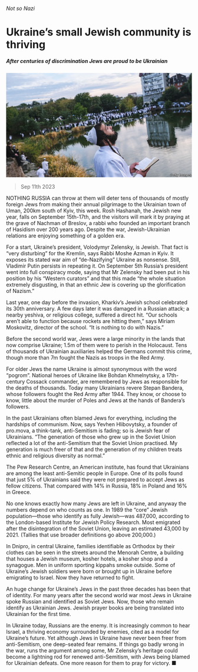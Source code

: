 ###### Not so Nazi

# Ukraine’s small Jewish community is thriving 

##### After centuries of discrimination Jews are proud to be Ukrainian 

![image](images/20230916_EUP002.jpg) 

> Sep 11th 2023 


NOTHING RUSSIA can throw at them will deter tens of thousands of mostly foreign Jews from making their annual pilgrimage to the Ukrainian town of Uman, 200km south of Kyiv, this week. Rosh Hashanah, the Jewish new year, falls on September 15th-17th, and the visitors will mark it by praying at the grave of Nachman of Breslov, a rabbi who founded an important branch of Hasidism over 200 years ago. Despite the war, Jewish-Ukrainian relations are enjoying something of a golden era.

For a start, Ukraine’s president, Volodymyr Zelensky, is Jewish. That fact is “very disturbing” for the Kremlin, says Rabbi Moshe Azman in Kyiv. It exposes its stated war aim of “de-Nazifying” Ukraine as nonsense. Still, Vladimir Putin persists in repeating it. On September 5th Russia’s president went into full conspiracy mode, saying that Mr Zelensky had been put in his position by his “Western curators” and that this made “the whole situation extremely disgusting, in that an ethnic Jew is covering up the glorification of Nazism.”

Last year, one day before the invasion, Kharkiv’s Jewish school celebrated its 30th anniversary. A few days later it was damaged in a Russian attack; a nearby yeshiva, or religious college, suffered a direct hit. “Our schools aren’t able to function because rockets are hitting them,” says Miriam Moskovitz, director of the school. “It is nothing to do with Nazis.”

Before the second world war, Jews were a large minority in the lands that now comprise Ukraine; 1.5m of them were to perish in the Holocaust. Tens of thousands of Ukrainian auxiliaries helped the Germans commit this crime, though more than 7m fought the Nazis as troops in the Red Army.

For older Jews the name Ukraine is almost synonymous with the word “pogrom”. National heroes of Ukraine like Bohdan Khmelnytsky, a 17th-century Cossack commander, are remembered by Jews as responsible for the deaths of thousands. Today many Ukrainians revere Stepan Bandera, whose followers fought the Red Army after 1944. They know, or choose to know, little about the murder of Poles and Jews at the hands of Bandera’s followers.

In the past Ukrainians often blamed Jews for everything, including the hardships of communism. Now, says Yevhen Hlibovytsky, a founder of pro.mova, a think-tank, anti-Semitism is fading; so is Jewish fear of Ukrainians. “The generation of those who grew up in the Soviet Union reflected a lot of the anti-Semitism that the Soviet Union practised. My generation is much freer of that and the generation of my children treats ethnic and religious diversity as normal.”

The Pew Research Centre, an American institute, has found that Ukrainians are among the least anti-Semitic people in Europe. One of its polls found that just 5% of Ukrainians said they were not prepared to accept Jews as fellow citizens. That compared with 14% in Russia, 18% in Poland and 16% in Greece.

No one knows exactly how many Jews are left in Ukraine, and anyway the numbers depend on who counts as one. In 1989 the “core” Jewish population—those who identify as fully Jewish—was 487,000, according to the London-based Institute for Jewish Policy Research. Most emigrated after the disintegration of the Soviet Union, leaving an estimated 43,000 by 2021. (Tallies that use broader definitions go above 200,000.)

In Dnipro, in central Ukraine, families identifiable as Orthodox by their clothes can be seen in the streets around the Menorah Centre, a building that houses a Jewish museum, kosher hotels, a kosher shop and a synagogue. Men in uniform sporting kippahs smoke outside. Some of Ukraine’s Jewish soldiers were born or brought up in Ukraine before emigrating to Israel. Now they have returned to fight.

An huge change for Ukraine’s Jews in the past three decades has been that of identity. For many years after the second world war most Jews in Ukraine spoke Russian and identified as Soviet Jews. Now, those who remain identify as Ukrainian Jews. Jewish prayer books are being translated into Ukrainian for the first time. 

In Ukraine today, Russians are the enemy. It is increasingly common to hear Israel, a thriving economy surrounded by enemies, cited as a model for Ukraine’s future. Yet although Jews in Ukraine have never been freer from anti-Semitism, one deep-seated fear remains. If things go badly wrong in the war, runs the argument among some, Mr Zelensky’s heritage could become a lightning rod for renewed anti-Semitism, with Jews being blamed for Ukrainian defeats. One more reason for them to pray for victory. ■

